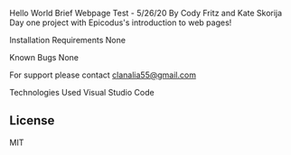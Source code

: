Hello World
Brief Webpage Test - 5/26/20
By Cody Fritz and Kate Skorija
Day one project with Epicodus's introduction to web pages!

Installation Requirements
None

Known Bugs
None

For support please contact clanalia55@gmail.com

Technologies Used
Visual Studio Code

## License
MIT